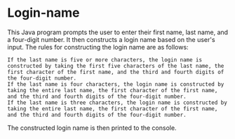 # Login-name

This Java program prompts the user to enter their first name, last name, and a four-digit number. It then constructs a login name based on the user's input. The rules for constructing the login name are as follows:

    If the last name is five or more characters, the login name is constructed by taking the first five characters of the last name, the first character of the first name, and the third and fourth digits of the four-digit number.
    If the last name is four characters, the login name is constructed by taking the entire last name, the first character of the first name, and the third and fourth digits of the four-digit number.
    If the last name is three characters, the login name is constructed by taking the entire last name, the first character of the first name, and the third and fourth digits of the four-digit number.

The constructed login name is then printed to the console.
